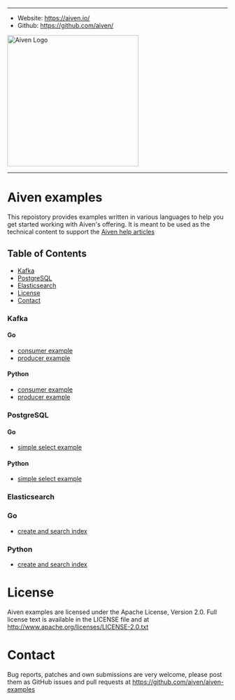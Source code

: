 ----
-   Website: https://aiven.io/
-   Github: https://github.com/aiven/

<img width="300" alt="Aiven Logo" src="https://aiven.io/assets/img/aiven-logo.png">

----
# Aiven examples

This repoistory provides examples written in various languages to help you get started working with Aiven's offering.
It is meant to be used as the technical content to support the [Aiven help articles](https://help.aiven.io/)

## Table of Contents
* [Kafka](#kafka)
* [PostgreSQL](#postgresql)
* [Elasticsearch](#elasticsearch)
* [License](#license)
* [Contact](#contact)

### Kafka
#### Go ####
* [consumer example](kafka/go/consumer/main.go)
* [producer example](kafka/go/producer/main.go)
#### Python ####
* [consumer example](kafka/python/consumer.py)
* [producer example](kafka/python/producer.py)

### PostgreSQL
#### Go ####
* [simple select example](postgresql/go/select.go)
#### Python ####
* [simple select example](postgresql/python/select.py)

### Elasticsearch
### Go ###
* [create and search index](elasticsearch/go/index.go)
### Python ###
* [create and search index](elasticsearch/python/index.py)

# License
Aiven examples are licensed under the Apache License, Version 2.0. Full license text is available in the LICENSE file and at
http://www.apache.org/licenses/LICENSE-2.0.txt

# Contact

Bug reports, patches and own submissions are very welcome, please post them as GitHub issues
and pull requests at https://github.com/aiven/aiven-examples
